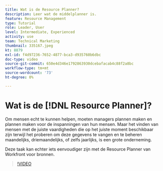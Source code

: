 ```yaml
---
title: Wat is de Resource Planner?
description: Leer wat de middelplanner is.
feature: Resource Management
type: Tutorial
role: Leader, User
level: Intermediate, Experienced
activity: use
team: Technical Marketing
thumbnail: 335167.jpeg
kt: 8879
exl-id: f4d97236-7652-4877-bca3-d935760b6dbc
doc-type: video
source-git-commit: 650e4d346e1792863930dcebafacab4c88f2a8bc
workflow-type: tm+mt
source-wordcount: '73'
ht-degree: 0%

---
```


# Wat is de [!DNL Resource Planner]?

Om mensen echt te kunnen helpen, moeten managers plannen maken en plannen maken voor de inspanningen van hun mensen. Maar het vinden van mensen met de juiste vaardigheden die op het juiste moment beschikbaar zijn terwijl het proberen om deze gegevens te vangen en te beheren maandelijks, driemaandelijks, of zelfs jaarlijks, is een grote onderneming.

Deze taak kan echter iets eenvoudiger zijn met de Resource Planner van Workfront voor bronnen.


>[!VIDEO](https://video.tv.adobe.com/v/335167/?quality=12&learn=on)
